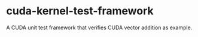 # cuda-kernel-test-framework
A CUDA unit test framework that verifies CUDA vector addition as example.
